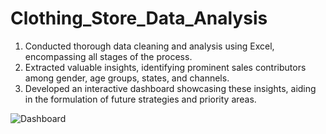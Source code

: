 # Clothing_Store_Data_Analysis
1. Conducted thorough data cleaning and analysis using Excel, encompassing all stages of the process.
2. Extracted valuable insights, identifying prominent sales contributors among gender, age groups, states, and channels.
3. Developed an interactive dashboard showcasing these insights, aiding in the formulation of future strategies and priority areas.


![Dashboard](https://github.com/MuskanKhandelia/Clothing_Store_Data_Analysis/assets/65664089/61c6cb30-608d-4e6c-8f7c-49ca1999e068)
